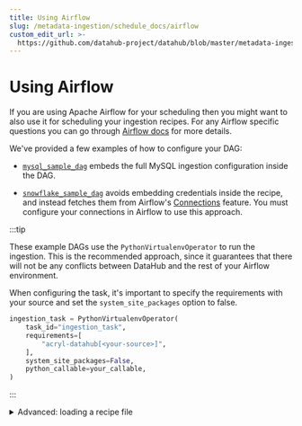 ```yaml
---
title: Using Airflow
slug: /metadata-ingestion/schedule_docs/airflow
custom_edit_url: >-
  https://github.com/datahub-project/datahub/blob/master/metadata-ingestion/schedule_docs/airflow.md
---
```

# Using Airflow

If you are using Apache Airflow for your scheduling then you might want to also use it for scheduling your ingestion recipes. For any Airflow specific questions you can go through [Airflow docs](https://airflow.apache.org/docs/apache-airflow/stable/) for more details.

We've provided a few examples of how to configure your DAG:

- [`mysql_sample_dag`](https://github.com/datahub-project/datahub/blob/master/metadata-ingestion-modules/airflow-plugin/src/datahub_airflow_plugin/example_dags/mysql_sample_dag.py) embeds the full MySQL ingestion configuration inside the DAG.

- [`snowflake_sample_dag`](https://github.com/datahub-project/datahub/blob/master/metadata-ingestion-modules/airflow-plugin/src/datahub_airflow_plugin/example_dags/snowflake_sample_dag.py) avoids embedding credentials inside the recipe, and instead fetches them from Airflow's [Connections](https://airflow.apache.org/docs/apache-airflow/stable/howto/connection/index.html) feature. You must configure your connections in Airflow to use this approach.

:::tip

These example DAGs use the `PythonVirtualenvOperator` to run the ingestion. This is the recommended approach, since it guarantees that there will not be any conflicts between DataHub and the rest of your Airflow environment.

When configuring the task, it's important to specify the requirements with your source and set the `system_site_packages` option to false.

```py
ingestion_task = PythonVirtualenvOperator(
	task_id="ingestion_task",
	requirements=[
		"acryl-datahub[<your-source>]",
	],
	system_site_packages=False,
	python_callable=your_callable,
)
```

:::

<details>
<summary>Advanced: loading a recipe file</summary>

In more advanced cases, you might want to store your ingestion recipe in a file and load it from your task.

- Ensure the recipe file is in a folder accessible to your airflow workers. You can either specify absolute path on the machines where Airflow is installed or a path relative to `AIRFLOW_HOME`.
- Ensure [DataHub CLI](../../docs/cli.md) is installed in your airflow environment.
- Create a DAG task to read your DataHub ingestion recipe file and run it. See the example below for reference.
- Deploy the DAG file into airflow for scheduling. Typically this involves checking in the DAG file into your dags folder which is accessible to your Airflow instance.

Example: [`generic_recipe_sample_dag`](https://github.com/datahub-project/datahub/blob/master/metadata-ingestion-modules/airflow-plugin/src/datahub_airflow_plugin/example_dags/generic_recipe_sample_dag.py)

</details>
